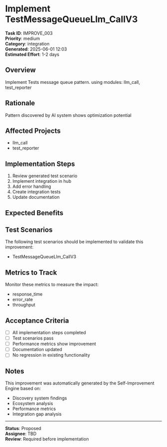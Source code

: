 # Implement TestMessageQueueLlm_CallV3

**Task ID**: IMPROVE_003  
**Priority**: medium  
**Category**: integration  
**Generated**: 2025-06-01 12:03  
**Estimated Effort**: 1-2 days

## Overview

Implement Tests message queue pattern.  using modules: llm_call, test_reporter

## Rationale

Pattern discovered by AI system shows optimization potential

## Affected Projects

- llm_call
- test_reporter

## Implementation Steps

1. Review generated test scenario
2. Implement integration in hub
3. Add error handling
4. Create integration tests
5. Update documentation

## Expected Benefits



## Test Scenarios

The following test scenarios should be implemented to validate this improvement:

- TestMessageQueueLlm_CallV3

## Metrics to Track

Monitor these metrics to measure the impact:

- response_time
- error_rate
- throughput

## Acceptance Criteria

- [ ] All implementation steps completed
- [ ] Test scenarios pass
- [ ] Performance metrics show improvement
- [ ] Documentation updated
- [ ] No regression in existing functionality

## Notes

This improvement was automatically generated by the Self-Improvement Engine based on:
- Discovery system findings
- Ecosystem analysis
- Performance metrics
- Integration gap analysis

---

**Status**: Proposed  
**Assignee**: TBD  
**Review**: Required before implementation
